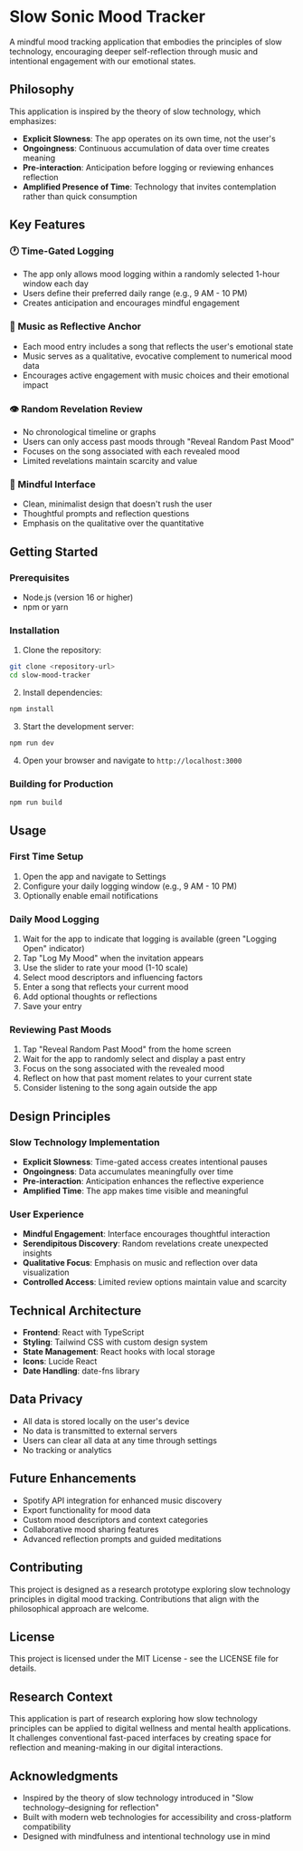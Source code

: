 # Slow Sonic Mood Tracker

A mindful mood tracking application that embodies the principles of slow technology, encouraging deeper self-reflection through music and intentional engagement with our emotional states.

## Philosophy

This application is inspired by the theory of slow technology, which emphasizes:

- **Explicit Slowness**: The app operates on its own time, not the user's
- **Ongoingness**: Continuous accumulation of data over time creates meaning
- **Pre-interaction**: Anticipation before logging or reviewing enhances reflection
- **Amplified Presence of Time**: Technology that invites contemplation rather than quick consumption

## Key Features

### 🕐 Time-Gated Logging
- The app only allows mood logging within a randomly selected 1-hour window each day
- Users define their preferred daily range (e.g., 9 AM - 10 PM)
- Creates anticipation and encourages mindful engagement

### 🎵 Music as Reflective Anchor
- Each mood entry includes a song that reflects the user's emotional state
- Music serves as a qualitative, evocative complement to numerical mood data
- Encourages active engagement with music choices and their emotional impact

### 👁️ Random Revelation Review
- No chronological timeline or graphs
- Users can only access past moods through "Reveal Random Past Mood"
- Focuses on the song associated with each revealed mood
- Limited revelations maintain scarcity and value

### 🧘 Mindful Interface
- Clean, minimalist design that doesn't rush the user
- Thoughtful prompts and reflection questions
- Emphasis on the qualitative over the quantitative

## Getting Started

### Prerequisites
- Node.js (version 16 or higher)
- npm or yarn

### Installation

1. Clone the repository:
```bash
git clone <repository-url>
cd slow-mood-tracker
```

2. Install dependencies:
```bash
npm install
```

3. Start the development server:
```bash
npm run dev
```

4. Open your browser and navigate to `http://localhost:3000`

### Building for Production

```bash
npm run build
```

## Usage

### First Time Setup
1. Open the app and navigate to Settings
2. Configure your daily logging window (e.g., 9 AM - 10 PM)
3. Optionally enable email notifications

### Daily Mood Logging
1. Wait for the app to indicate that logging is available (green "Logging Open" indicator)
2. Tap "Log My Mood" when the invitation appears
3. Use the slider to rate your mood (1-10 scale)
4. Select mood descriptors and influencing factors
5. Enter a song that reflects your current mood
6. Add optional thoughts or reflections
7. Save your entry

### Reviewing Past Moods
1. Tap "Reveal Random Past Mood" from the home screen
2. Wait for the app to randomly select and display a past entry
3. Focus on the song associated with the revealed mood
4. Reflect on how that past moment relates to your current state
5. Consider listening to the song again outside the app

## Design Principles

### Slow Technology Implementation
- **Explicit Slowness**: Time-gated access creates intentional pauses
- **Ongoingness**: Data accumulates meaningfully over time
- **Pre-interaction**: Anticipation enhances the reflective experience
- **Amplified Time**: The app makes time visible and meaningful

### User Experience
- **Mindful Engagement**: Interface encourages thoughtful interaction
- **Serendipitous Discovery**: Random revelations create unexpected insights
- **Qualitative Focus**: Emphasis on music and reflection over data visualization
- **Controlled Access**: Limited review options maintain value and scarcity

## Technical Architecture

- **Frontend**: React with TypeScript
- **Styling**: Tailwind CSS with custom design system
- **State Management**: React hooks with local storage
- **Icons**: Lucide React
- **Date Handling**: date-fns library

## Data Privacy

- All data is stored locally on the user's device
- No data is transmitted to external servers
- Users can clear all data at any time through settings
- No tracking or analytics

## Future Enhancements

- Spotify API integration for enhanced music discovery
- Export functionality for mood data
- Custom mood descriptors and context categories
- Collaborative mood sharing features
- Advanced reflection prompts and guided meditations

## Contributing

This project is designed as a research prototype exploring slow technology principles in digital mood tracking. Contributions that align with the philosophical approach are welcome.

## License

This project is licensed under the MIT License - see the LICENSE file for details.

## Research Context

This application is part of research exploring how slow technology principles can be applied to digital wellness and mental health applications. It challenges conventional fast-paced interfaces by creating space for reflection and meaning-making in our digital interactions.

## Acknowledgments

- Inspired by the theory of slow technology introduced in "Slow technology–designing for reflection"
- Built with modern web technologies for accessibility and cross-platform compatibility
- Designed with mindfulness and intentional technology use in mind 